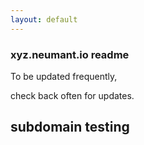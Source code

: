 ```yaml
---
layout: default
---
```

<div class="blurb">
         <section>
            <!-- FIRST BLOCK -->
            <div id="first-block">
               <div class="line">
                  <div class="margin-bottom">
                     <div class="margin">
                        <article class="s-12">
                           <h1>xyz.neumant.io readme</h1>
                           <p>To be updated frequently,</p>
                           <p>check back often for updates.</p>
                           <h2>subdomain testing</h2>
                        </article>
                     </div>
                  </div>
               </div>
            </div>
         </section>
</div><!-- /.blurb -->
